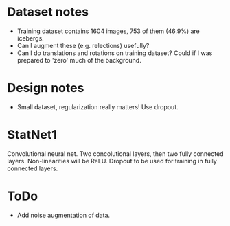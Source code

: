 # Dataset notes

 * Training dataset contains 1604 images, 753 of them (46.9%) are icebergs.
 * Can I augment these (e.g. relections) usefully?
 * Can I do translations and rotations on training dataset? Could if I was prepared to 'zero' much of the background.
 
# Design notes

* Small dataset, regularization really matters! Use dropout.

# StatNet1

Convolutional neural net.
Two concolutional layers, then two fully connected layers.
Non-linearities will be ReLU.
Dropout to be used for training in fully connected layers.

# ToDo

* Add noise augmentation of data.
